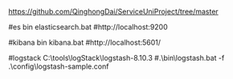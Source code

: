 https://github.com/QinghongDai/ServiceUniProject/tree/master





#es bin elasticsearch.bat
#http://localhost:9200

#kibana bin kibana.bat
#http://localhost:5601/

#logstack  C:\tools\logStack\logstash-8.10.3
#.\bin\logstash.bat -f .\config\logstash-sample.conf
